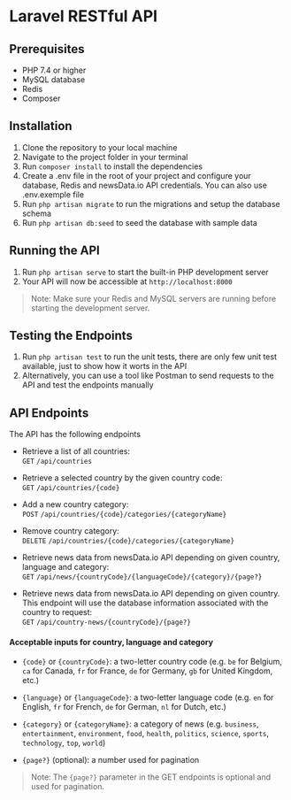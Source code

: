 # Laravel RESTful API

## Prerequisites
- PHP 7.4 or higher
- MySQL database
- Redis
- Composer

## Installation
1. Clone the repository to your local machine
2. Navigate to the project folder in your terminal
3. Run `composer install` to install the dependencies
4. Create a .env file in the root of your project and configure your database, Redis and newsData.io API credentials. You can also use .env.exemple file
5. Run `php artisan migrate` to run the migrations and setup the database schema
6. Run `php artisan db:seed` to seed the database with sample data

## Running the API
1. Run `php artisan serve` to start the built-in PHP development server
2. Your API will now be accessible at `http://localhost:8000`

> Note: Make sure your Redis and MySQL servers are running before starting the development server.

## Testing the Endpoints
1. Run `php artisan test` to run the unit tests, there are only few unit test available, just to show how it worts in the API
2. Alternatively, you can use a tool like Postman to send requests to the API and test the endpoints manually

## API Endpoints
The API has the following endpoints

- Retrieve a list of all countries:  
  `GET` `/api/countries`  

- Retrieve a selected country by the given country code:  
  `GET` `/api/countries/{code}`  
  
- Add a new country category:  
  `POST` `/api/countries/{code}/categories/{categoryName}`  

- Remove country category:  
  `DELETE` `/api/countries/{code}/categories/{categoryName}`  

- Retrieve news data from newsData.io API depending on given country, language and category:  
  `GET` `/api/news/{countryCode}/{languageCode}/{category}/{page?}`   

- Retrieve news data from newsData.io API depending on given country. This endpoint will use the database information associated with the country to request:  
  `GET` `/api/country-news/{countryCode}/{page?}`  

#### Acceptable inputs for country, language and category  

- `{code}` or `{countryCode}`: a two-letter country code (e.g. `be` for Belgium, `ca` for Canada, `fr` for France, `de` for Germany, `gb` for United Kingdom, etc.)  

- `{language}` or `{languageCode}`: a two-letter language code (e.g. `en` for English, `fr` for French, `de` for German, `nl` for Dutch, etc.)  

- `{category}` or `{categoryName}`: a category of news (e.g. `business`, `entertainment`, `environment`, `food`, `health`, `politics`, `science`, `sports`, `technology`, `top`, `world`)  

- `{page?}` (optional): a number used for pagination  


> Note: The `{page?}` parameter in the GET endpoints is optional and used for pagination.
